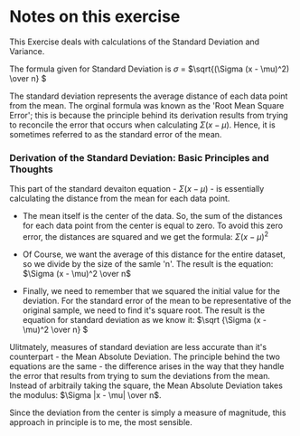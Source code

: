# Notes on this exercise

This Exercise deals with calculations of the Standard Deviation and Variance.

The formula given for Standard Deviation is $\sigma$ = $\sqrt{(\Sigma (x - \mu)^2) \over n} $

The standard deviation represents the average distance of each data point from the mean. The orginal formula was known as the 'Root Mean Square Error'; this is because
the principle behind its derivation results from trying to reconcile the error that occurs when calculating $\Sigma (x - \mu)$. Hence, it is sometimes referred to as the
standard error of the mean.

### Derivation of the Standard Deviation: Basic Principles and Thoughts

This part of the standard devaiton equation - $\Sigma (x - \mu)$ - is essentially calculating the distance from the mean for each data point.

* The mean itself is the center of the data. So, the sum of the distances for each data point from the center is equal to zero. To avoid this zero error, the distances
are squared and we get the formula: 
$\Sigma (x - \mu)^2$

* Of Course, we want the average of this distance for the entire dataset, so we divide by the size of the samle 'n'. The result is the equation: 
$\Sigma (x - \mu)^2 \over n$

* Finally, we need to remember that we squared the initial value for the deviation. For the standard error of the mean to be representative of the original sample, we
need to find it's square root. The result is the equation for standard deviation as we know it: 
$\sqrt {\Sigma (x - \mu)^2 \over n} $

Ulitmately, measures of standard deviation are less accurate than it's counterpart - the Mean Absolute Deviation. The principle behind the two equations are the same -
the difference arises in the way that they handle the error that results from trying to sum the deviations from the mean. Instead of arbitraily taking the square, the
Mean Absolute Deviation takes the modulus: $\Sigma |x - \mu| \over n$.

Since the deviation from the center is simply a measure of magnitude, this approach in principle is to me, the most sensible.


